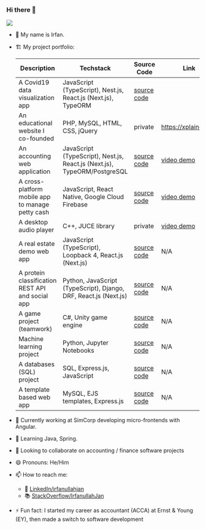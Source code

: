 ### Hi there 👋

<img src="https://stackoverflow-card.vercel.app/?userID=975164" />

- 🪪 My name is Irfan.
- 🏗️ My project portfolio:

  | Description | Techstack | Source Code | Link |
  | --- | --- | --- | --- |
  | A Covid19 data visualization app | JavaScript (TypeScript), Nest.js, React.js (Next.js), TypeORM | [source code](https://github.com/irfanullahjan/covid-data) |  |
  | An educational website I co-founded | PHP, MySQL, HTML, CSS, jQuery | private | https://xplaind.com |
  | An accounting web application | JavaScript (TypeScript), Nest.js, React.js (Next.js), TypeORM/PostgreSQL | [source code](https://github.com/irfanullahjan/debit-credit) | [video demo](https://www.youtube.com/watch?v=Fp8RyL1rRQI) |
  | A cross-platform mobile app to manage petty cash | JavaScript, React Native, Google Cloud Firebase | [source code](https://github.com/irfanullahjan/cm3050-mobile-development) | [video demo](https://www.youtube.com/watch?v=p3Rfab8EipA) |
  | A desktop audio player | C++, JUCE library | private | [video demo](https://www.youtube.com/watch?v=CjjR4VaoARI) |
  | A real estate demo web app | JavaScript (TypeScript), Loopback 4, React.js (Next.js) | [source code](https://github.com/irfanullahjan/cm2020-agile-software-projects) | N/A |
  | A protein classification REST API and social app | Python, JavaScript (TypeScript), Django, DRF, React.js (Next.js) | [source code](https://github.com/irfanullahjan/cm3035-advanced-web-development) | N/A |
  | A game project (teamwork) | C#, Unity game engine | [source code](https://github.com/irfanullahjan/cm3030-game-development) | N/A |
  | Machine learning project | Python, Jupyter Notebooks | [source code](https://github.com/irfanullahjan/cm3015-machine-learning-and-neural-networks) | N/A |
  | A databases (SQL) project | SQL, Express.js, JavaScript | [source code](https://github.com/irfanullahjan/cm3010-databases-and-advanced-data-techniques) | N/A |
  | A template based web app | MySQL, EJS templates, Express.js | [source code](https://github.com/irfanullahjan/cm2040-databases-networks-web) | N/A |

- 🔭 Currently working at SimCorp developing micro-frontends with Angular.
- 🌱 Learning Java, Spring.
- 👯 Looking to collaborate on accounting / finance software projects
- 😄 Pronouns: He/Him
- 📫 How to reach me:
  - 🔗 [LinkedIn/irfanullahjan](https://www.linkedin.com/in/irfanullahjan/)
  - 📚 [StackOverflow/IrfanullahJan](https://stackoverflow.com/users/975164/irfanullah-jan)
- ⚡ Fun fact: I started my career as accountant (ACCA) at Ernst & Young (EY), then made a switch to software development
